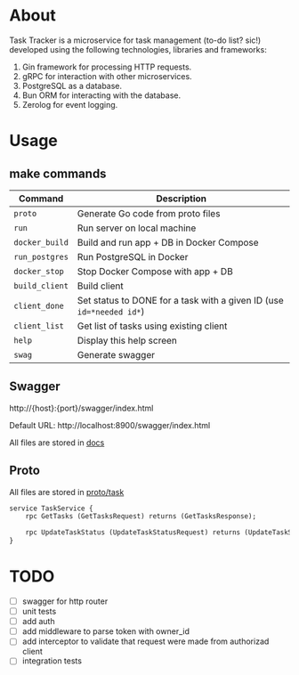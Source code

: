# About

Task Tracker is a microservice for task management (to-do list? sic!) developed using the following technologies, libraries and frameworks:

1. Gin framework for processing HTTP requests.
2. gRPC for interaction with other microservices.
3. PostgreSQL as a database.
4. Bun ORM for interacting with the database.
5. Zerolog for event logging.

# Usage

## make commands
| Command         | Description                                                              |
|-----------------|--------------------------------------------------------------------------|
| `proto`         | Generate Go code from proto files                                        |
| `run`           | Run server on local machine                                              |
| `docker_build`  | Build and run app + DB in Docker Compose                                 |
| `run_postgres`  | Run PostgreSQL in Docker                                                 |
| `docker_stop`   | Stop Docker Compose with app + DB                                        |
| `build_client`  | Build client                                                             |
| `client_done`   | Set status to DONE for a task with a given ID (use `id=*needed id*`)     |
| `client_list`   | Get list of tasks using existing client                                  |
| `help`          | Display this help screen                                                 |
| `swag`          | Generate swagger                                                         |


## Swagger
http://{host}:{port}/swagger/index.html

Default URL: http://localhost:8900/swagger/index.html

All files are stored in [docs](docs)

## Proto
All files are stored in [proto/task](proto/task)

```protobuf
service TaskService {
    rpc GetTasks (GetTasksRequest) returns (GetTasksResponse);

    rpc UpdateTaskStatus (UpdateTaskStatusRequest) returns (UpdateTaskStatusResponse);
}
```

# TODO 

- [ ] swagger for http router 
- [ ] unit tests
- [ ] add auth
- [ ] add middleware to parse token with owner_id
- [ ] add interceptor to validate that request were made from authorizad client
- [ ] integration tests
